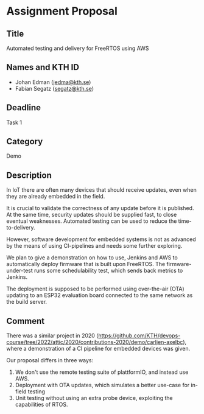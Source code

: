 # Assignment Proposal

## Title

Automated testing and delivery for FreeRTOS using AWS

## Names and KTH ID
  - Johan Edman (jedma@kth.se)
  - Fabian Segatz (segatz@kth.se)

## Deadline

Task 1

## Category

Demo

## Description

In IoT there are often many devices that should receive updates, even when they are already embedded in the field.

It is crucial to validate the correctness of any update before it is published. At the same time, security updates should be supplied fast, to close eventual weaknesses. Automated testing can be used to reduce the time-to-delivery.

However, software development for embedded systems is not as advanced by the means of using CI-pipelines and needs some further exploring.

We plan to give a demonstration on how to use, Jenkins and AWS to automatically deploy firmware that is built upon FreeRTOS. The firmware-under-test runs some schedulability test, which sends back metrics to Jenkins.

The deployment is supposed to be performed using over-the-air (OTA) updating to an ESP32 evaluation board connected to the same network as the build server.

## Comment 
There was a similar project in 2020 (https://github.com/KTH/devops-course/tree/2022/attic/2020/contributions-2020/demo/carljen-axelbc), where a demonstration of a CI pipeline for embedded devices was given.

Our proposal differs in three ways:
  1. We don't use the remote testing suite of plattformIO, and instead use AWS.
  2. Deployment with OTA updates, which simulates a better use-case for in-field testing
  3. Unit testing without using an extra probe device, exploiting the capabilities of RTOS.